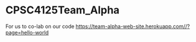 # CPSC4125Team_Alpha
For us to co-lab on our code
https://team-alpha-web-site.herokuapp.com//?page=hello-world
